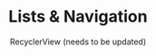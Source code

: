---
layout: guide
title: Lists & Navigation
subtitle: RecyclerView (needs to be updated)
link: guides/lists_and_navigation.html
slides_url: https://docs.google.com/presentation/d/1KIdnOPxL1EK3cT521aD5zFFhVPm3O0mmJTYqooylt_M/embed
download_url: https://docs.google.com/presentation/d/1KIdnOPxL1EK3cT521aD5zFFhVPm3O0mmJTYqooylt_M/export/pptx

additional_links:

---